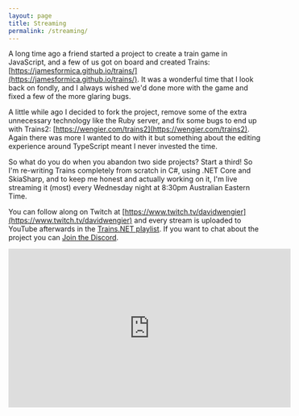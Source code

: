```yaml
---
layout: page
title: Streaming
permalink: /streaming/
---
```


A long time ago a friend started a project to create a train game in JavaScript, and a few of us got on board and created Trains: [https://jamesformica.github.io/trains/](https://jamesformica.github.io/trains/). It was a wonderful time that I look back on fondly, and I always wished we'd done more with the game and fixed a few of the more glaring bugs.

A little while ago I decided to fork the project, remove some of the extra unnecessary technology like the Ruby server, and fix some bugs to end up with Trains2: [https://wengier.com/trains2](https://wengier.com/trains2). Again there was more I wanted to do with it but something about the editing experience around TypeScript meant I never invested the time.

So what do you do when you abandon two side projects? Start a third! So I'm re-writing Trains completely from scratch in C#, using .NET Core and SkiaSharp, and to keep me honest and actually working on it, I'm live streaming it (most) every Wednesday night at 8:30pm Australian Eastern Time.

You can follow along on Twitch at [https://www.twitch.tv/davidwengier](https://www.twitch.tv/davidwengier) and every stream is uploaded to YouTube afterwards in the [Trains.NET playlist](https://bit.ly/trains-net-videos). If you want to chat about the project you can [Join the Discord](https://discord.gg/Yt5B58b).

<iframe width="560" height="315" src="https://www.youtube.com/embed/videoseries?list=PLTF9e85S45hIKmP7VgV5eUxcoJUxoTs-N" frameborder="0" allow="accelerometer; autoplay; encrypted-media; gyroscope; picture-in-picture" allowfullscreen></iframe>